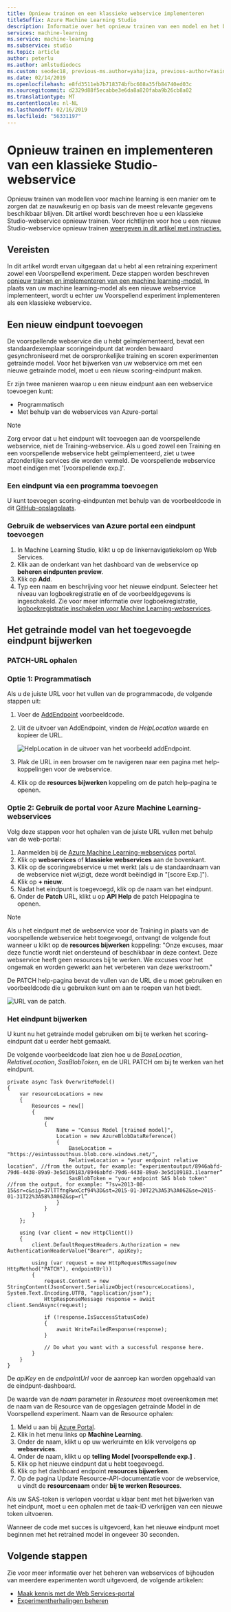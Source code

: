 ```yaml
---
title: Opnieuw trainen en een klassieke webservice implementeren
titleSuffix: Azure Machine Learning Studio
description: Informatie over het opnieuw trainen van een model en het bijwerken van een klassieke webservice voor het gebruik van het zojuist getrainde model in Azure Machine Learning Studio.
services: machine-learning
ms.service: machine-learning
ms.subservice: studio
ms.topic: article
author: peterlu
ms.author: amlstudiodocs
ms.custom: seodec18, previous-ms.author=yahajiza, previous-author=YasinMSFT
ms.date: 02/14/2019
ms.openlocfilehash: e8fd3511eb7b718374bfbc608a35fb84740ed03c
ms.sourcegitcommit: d2329d88f5ecabbe3e6da8a820faba9b26cb8a02
ms.translationtype: MT
ms.contentlocale: nl-NL
ms.lasthandoff: 02/16/2019
ms.locfileid: "56331197"
---
```

# <a name="retrain-and-deploy-a-classic-studio-web-service"></a>Opnieuw trainen en implementeren van een klassieke Studio-webservice

Opnieuw trainen van modellen voor machine learning is een manier om te zorgen dat ze nauwkeurig en op basis van de meest relevante gegevens beschikbaar blijven. Dit artikel wordt beschreven hoe u een klassieke Studio-webservice opnieuw trainen. Voor richtlijnen voor hoe u een nieuwe Studio-webservice opnieuw trainen [weergeven in dit artikel met instructies.](retrain-machine-learning-model.md)

## <a name="prerequisites"></a>Vereisten

In dit artikel wordt ervan uitgegaan dat u hebt al een retraining experiment zowel een Voorspellend experiment. Deze stappen worden beschreven [opnieuw trainen en implementeren van een machine learning-model.](retrain-models-programmatically.md) In plaats van uw machine learning-model als een nieuwe webservice implementeert, wordt u echter uw Voorspellend experiment implementeren als een klassieke webservice.
     
## <a name="add-a-new-endpoint"></a>Een nieuw eindpunt toevoegen

De voorspellende webservice die u hebt geïmplementeerd, bevat een standaardexemplaar scoringeindpunt dat worden bewaard gesynchroniseerd met de oorspronkelijke training en scoren experimenten getrainde model. Voor het bijwerken van uw webservice om met een nieuwe getrainde model, moet u een nieuw scoring-eindpunt maken.

Er zijn twee manieren waarop u een nieuw eindpunt aan een webservice toevoegen kunt:

* Programmatisch
* Met behulp van de webservices van Azure-portal

> [!NOTE]
> Zorg ervoor dat u het eindpunt wilt toevoegen aan de voorspellende webservice, niet de Training-webservice. Als u goed zowel een Training en een voorspellende webservice hebt geïmplementeerd, ziet u twee afzonderlijke services die worden vermeld. De voorspellende webservice moet eindigen met '[voorspellende exp.]'.
>

### <a name="programmatically-add-an-endpoint"></a>Een eindpunt via een programma toevoegen

U kunt toevoegen scoring-eindpunten met behulp van de voorbeeldcode in dit [GitHub-opslagplaats](https://github.com/hning86/azuremlps#add-amlwebserviceendpoint).

### <a name="use-the-azure-web-services-portal-to-add-an-endpoint"></a>Gebruik de webservices van Azure portal een eindpunt toevoegen

1. In Machine Learning Studio, klikt u op de linkernavigatiekolom op Web Services.
1. Klik aan de onderkant van het dashboard van de webservice op **beheren eindpunten preview**.
1. Klik op **Add**.
1. Typ een naam en beschrijving voor het nieuwe eindpunt. Selecteer het niveau van logboekregistratie en of de voorbeeldgegevens is ingeschakeld. Zie voor meer informatie over logboekregistratie, [logboekregistratie inschakelen voor Machine Learning-webservices](web-services-logging.md).

## <a name="update-the-added-endpoints-trained-model"></a>Het getrainde model van het toegevoegde eindpunt bijwerken

### <a name="retrieve-patch-url"></a>PATCH-URL ophalen

### <a name="option-1-programmatically"></a>Optie 1: Programmatisch

Als u de juiste URL voor het vullen van de programmacode, de volgende stappen uit:

1. Voer de [AddEndpoint](https://github.com/raymondlaghaeian/AML_EndpointMgmt/blob/master/Program.cs) voorbeeldcode.
1. Uit de uitvoer van AddEndpoint, vinden de *HelpLocation* waarde en kopieer de URL.

   ![HelpLocation in de uitvoer van het voorbeeld addEndpoint.][image2]
1. Plak de URL in een browser om te navigeren naar een pagina met help-koppelingen voor de webservice.
1. Klik op de **resources bijwerken** koppeling om de patch help-pagina te openen.

### <a name="option-2-use-the-azure-machine-learning-web-services-portal"></a>Optie 2: Gebruik de portal voor Azure Machine Learning-webservices

Volg deze stappen voor het ophalen van de juiste URL vullen met behulp van de web-portal:

1. Aanmelden bij de [Azure Machine Learning-webservices](https://services.azureml.net/) portal.
1. Klik op **webservices** of **klassieke webservices** aan de bovenkant.
1. Klik op de scoringwebservice u met werkt (als u de standaardnaam van de webservice niet wijzigt, deze wordt beëindigd in "[score Exp.]").
1. Klik op **+ nieuw**.
1. Nadat het eindpunt is toegevoegd, klik op de naam van het eindpunt.
1. Onder de **Patch** URL, klikt u op **API Help** de patch Helppagina te openen.

> [!NOTE]
> Als u het eindpunt met de webservice voor de Training in plaats van de voorspellende webservice hebt toegevoegd, ontvangt de volgende fout wanneer u klikt op de **resources bijwerken** koppeling: "Onze excuses, maar deze functie wordt niet ondersteund of beschikbaar in deze context. Deze webservice heeft geen resources bij te werken. We excuses voor het ongemak en worden gewerkt aan het verbeteren van deze werkstroom."
>

De PATCH help-pagina bevat de vullen van de URL die u moet gebruiken en voorbeeldcode die u gebruiken kunt om aan te roepen van het biedt.

![URL van de patch.][image5]

### <a name="update-the-endpoint"></a>Het eindpunt bijwerken

U kunt nu het getrainde model gebruiken om bij te werken het scoring-eindpunt dat u eerder hebt gemaakt.

De volgende voorbeeldcode laat zien hoe u de *BaseLocation*, *RelativeLocation*, *SasBlobToken*, en de URL PATCH om bij te werken van het eindpunt.

    private async Task OverwriteModel()
    {
        var resourceLocations = new
        {
            Resources = new[]
            {
                new
                {
                    Name = "Census Model [trained model]",
                    Location = new AzureBlobDataReference()
                    {
                        BaseLocation = "https://esintussouthsus.blob.core.windows.net/",
                        RelativeLocation = "your endpoint relative location", //from the output, for example: “experimentoutput/8946abfd-79d6-4438-89a9-3e5d109183/8946abfd-79d6-4438-89a9-3e5d109183.ilearner”
                        SasBlobToken = "your endpoint SAS blob token" //from the output, for example: “?sv=2013-08-15&sr=c&sig=37lTTfngRwxCcf94%3D&st=2015-01-30T22%3A53%3A06Z&se=2015-01-31T22%3A58%3A06Z&sp=rl”
                    }
                }
            }
        };

        using (var client = new HttpClient())
        {
            client.DefaultRequestHeaders.Authorization = new AuthenticationHeaderValue("Bearer", apiKey);

            using (var request = new HttpRequestMessage(new HttpMethod("PATCH"), endpointUrl))
            {
                request.Content = new StringContent(JsonConvert.SerializeObject(resourceLocations), System.Text.Encoding.UTF8, "application/json");
                HttpResponseMessage response = await client.SendAsync(request);

                if (!response.IsSuccessStatusCode)
                {
                    await WriteFailedResponse(response);
                }

                // Do what you want with a successful response here.
            }
        }
    }

De *apiKey* en de *endpointUrl* voor de aanroep kan worden opgehaald van de eindpunt-dashboard.

De waarde van de *naam* parameter in *Resources* moet overeenkomen met de naam van de Resource van de opgeslagen getrainde Model in de Voorspellend experiment. Naam van de Resource ophalen:

1. Meld u aan bij [Azure Portal](https://portal.azure.com).
1. Klik in het menu links op **Machine Learning**.
1. Onder de naam, klikt u op uw werkruimte en klik vervolgens op **webservices**.
1. Onder de naam, klikt u op **telling Model [voorspellende exp.]** .
1. Klik op het nieuwe eindpunt dat u hebt toegevoegd.
1. Klik op het dashboard endpoint **resources bijwerken**.
1. Op de pagina Update Resource-API-documentatie voor de webservice, u vindt de **resourcenaam** onder **bij te werken Resources**.

Als uw SAS-token is verlopen voordat u klaar bent met het bijwerken van het eindpunt, moet u een ophalen met de taak-ID verkrijgen van een nieuwe token uitvoeren.

Wanneer de code met succes is uitgevoerd, kan het nieuwe eindpunt moet beginnen met het retrained model in ongeveer 30 seconden.

## <a name="next-steps"></a>Volgende stappen

Zie voor meer informatie over het beheren van webservices of bijhouden van meerdere experimenten wordt uitgevoerd, de volgende artikelen:

* [Maak kennis met de Web Services-portal](manage-new-webservice.md)
* [Experimentherhalingen beheren](manage-experiment-iterations.md)

[image2]: ./media/troubleshooting-retraining-a-model/addEndpoint-output.png
[image5]: ./media/troubleshooting-retraining-a-model/ml-help-page-patch-url.png
